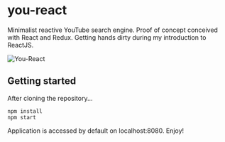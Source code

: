 # you-react
Minimalist reactive YouTube search engine. Proof of concept conceived with React and Redux. Getting hands dirty during my introduction to ReactJS.

![You-React](http://i.imgur.com/KhyvUBH.png?1)

## Getting started

After cloning the repository...

```
npm install
npm start
```

Application is accessed by default on localhost:8080. Enjoy!

